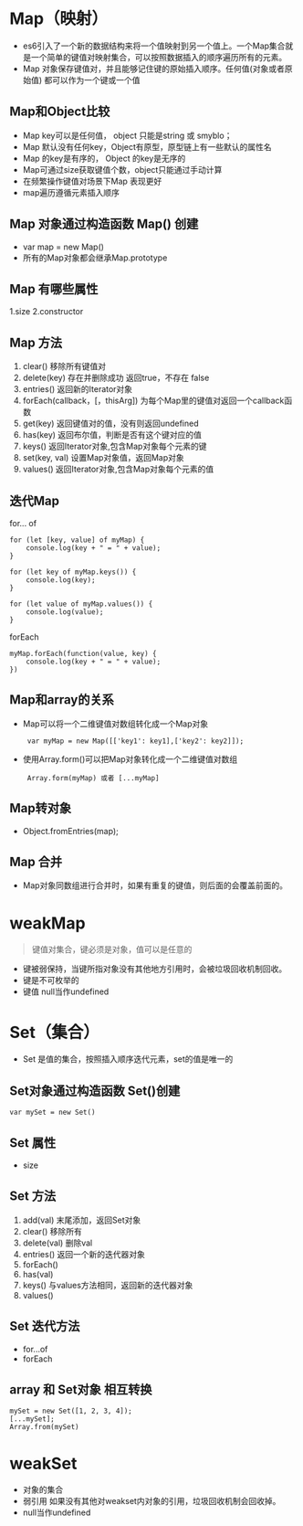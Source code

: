 # Map（映射）
 - es6引入了一个新的数据结构来将一个值映射到另一个值上。一个Map集合就是一个简单的键值对映射集合，可以按照数据插入的顺序遍历所有的元素。
 - Map 对象保存键值对，并且能够记住键的原始插入顺序。任何值(对象或者原始值) 都可以作为一个键或一个值
## Map和Object比较
 - Map key可以是任何值， object 只能是string 或 smyblo；
 - Map 默认没有任何key，Object有原型，原型链上有一些默认的属性名
 - Map 的key是有序的， Object 的key是无序的
 - Map可通过size获取键值个数，object只能通过手动计算
 - 在频繁操作键值对场景下Map 表现更好
 - map遍历遵循元素插入顺序

## Map 对象通过构造函数	Map() 创建
 - var map = new Map()
 - 所有的Map对象都会继承Map.prototype
## Map 有哪些属性
 1.size
 2.constructor
## Map 方法
 1. clear() 移除所有键值对
 2. delete(key) 存在并删除成功 返回true，不存在 false
 3. entries() 返回新的Iterator对象
 4. forEach(callback，[，thisArg]) 为每个Map里的键值对返回一个callback函数
 5. get(key) 返回键值对的值，没有则返回undefined
 6. has(key) 返回布尔值，判断是否有这个键对应的值
 7. keys() 返回Iterator对象,包含Map对象每个元素的键
 8. set(key, val) 设置Map对象值，返回Map对象
 9. values() 返回Iterator对象,包含Map对象每个元素的值

## 迭代Map
for... of 

	for (let [key, value] of myMap) {
		console.log(key + " = " + value);
	}

	for (let key of myMap.keys()) {
		console.log(key);
	}

	for (let value of myMap.values()) {
		console.log(value);
	} 

forEach

	myMap.forEach(function(value, key) {
		console.log(key + " = " + value);
	})

## Map和array的关系
 - Map可以将一个二维键值对数组转化成一个Map对象

		var myMap = new Map([['key1': key1],['key2': key2]]);

 - 使用Array.form()可以把Map对象转化成一个二维键值对数组

		Array.form(myMap) 或者 [...myMap]

## Map转对象
 - Object.fromEntries(map);
 
 ## Map 合并
 - Map对象同数组进行合并时，如果有重复的键值，则后面的会覆盖前面的。

# weakMap
  > 键值对集合，键必须是对象，值可以是任意的
  - 键被弱保持，当键所指对象没有其他地方引用时，会被垃圾回收机制回收。
  - 键是不可枚举的
  - 键值 null当作undefined
 

# Set（集合）
 - Set 是值的集合，按照插入顺序迭代元素，set的值是唯一的

## Set对象通过构造函数 Set()创建
	var mySet = new Set()
## Set 属性
 - size
## Set 方法
1. add(val) 末尾添加，返回Set对象
2. clear() 移除所有
3. delete(val) 删除val
4. entries() 返回一个新的迭代器对象
5. forEach()
6. has(val)
7. keys() 与values方法相同，返回新的迭代器对象
8. values()
## Set 迭代方法
 - for...of
 - forEach
## array 和 Set对象 相互转换
	mySet = new Set([1, 2, 3, 4]);
	[...mySet];  
	Array.from(mySet)

# weakSet
 - 对象的集合
 - 弱引用 如果没有其他对weakset内对象的引用，垃圾回收机制会回收掉。
 - null当作undefined

